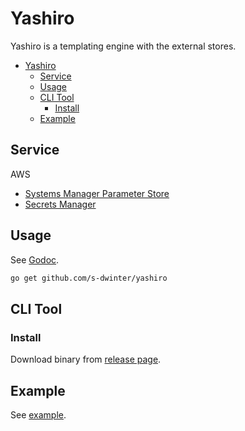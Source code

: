 # Yashiro

Yashiro is a templating engine with the external stores.

* [Yashiro](#yashiro)
  * [Service](#service)
  * [Usage](#usage)
  * [CLI Tool](#cli-tool)
    * [Install](#install)
  * [Example](#example)

## Service

AWS

* [Systems Manager Parameter Store](https://docs.aws.amazon.com/systems-manager/)
* [Secrets Manager](https://docs.aws.amazon.com/secretsmanager/)

## Usage

See [Godoc](https://pkg.go.dev/github.com/s-dwinter/yashiro).

```sh
go get github.com/s-dwinter/yashiro
```

## CLI Tool

### Install

Download binary from [release page](https://github.com/s-dwinter/yashiro/releases).

## Example

See [example](./example/).
